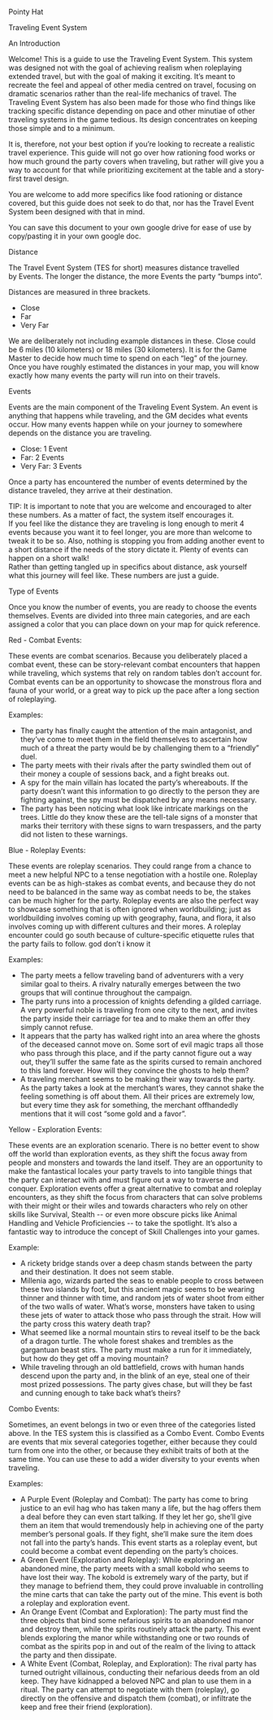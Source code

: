Pointy Hat

Traveling Event System

An Introduction

Welcome! This is a guide to use the Traveling Event System. This system was designed not with the goal of achieving realism when roleplaying extended travel, but with the goal of making it exciting. It’s meant to recreate the feel and appeal of other media centred on travel, focusing on dramatic scenarios rather than the real-life mechanics of travel. The Traveling Event System has also been made for those who find things like tracking specific distance depending on pace and other minutiae of other traveling systems in the game tedious. Its design concentrates on keeping those simple and to a minimum.

It is, therefore, not your best option if you’re looking to recreate a realistic travel experience. This guide will not go over how rationing food works or how much ground the party covers when traveling, but rather will give you a way to account for that while prioritizing excitement at the table and a story-first travel design.

You are welcome to add more specifics like food rationing or distance covered, but this guide does not seek to do that, nor has the Travel Event System been designed with that in mind.

You can save this document to your own google drive for ease of use by copy/pasting it in your own google doc.

Distance

The Travel Event System (TES for short) measures distance travelled by Events. The longer the distance, the more Events the party “bumps into”.

Distances are measured in three brackets.

- Close
- Far
- Very Far

We are deliberately not including example distances in these. Close could be 6 miles (10 kilometers) or 18 miles (30 kilometers). It is for the Game Master to decide how much time to spend on each “leg” of the journey. Once you have roughly estimated the distances in your map, you will know exactly how many events the party will run into on their travels.

Events

Events are the main component of the Traveling Event System. An event is anything that happens while traveling, and the GM decides what events occur. How many events happen while on your journey to somewhere depends on the distance you are traveling.

- Close: 1 Event
- Far: 2 Events
- Very Far: 3 Events

Once a party has encountered the number of events determined by the distance traveled, they arrive at their destination.

TIP: It is important to note that you are welcome and encouraged to alter these numbers. As a matter of fact, the system itself encourages it.  
If you feel like the distance they are traveling is long enough to merit 4 events because you want it to feel longer, you are more than welcome to tweak it to be so. Also, nothing is stopping you from adding another event to a short distance if the needs of the story dictate it. Plenty of events can happen on a short walk!  
Rather than getting tangled up in specifics about distance, ask yourself what this journey will feel like. These numbers are just a guide.

Type of Events

Once you know the number of events, you are ready to choose the events themselves. Events are divided into three main categories, and are each assigned a color that you can place down on your map for quick reference.

Red - Combat Events:

These events are combat scenarios. Because you deliberately placed a combat event, these can be story-relevant combat encounters that happen while traveling, which systems that rely on random tables don’t account for. Combat events can be an opportunity to showcase the monstrous flora and fauna of your world, or a great way to pick up the pace after a long section of roleplaying.

Examples:

- The party has finally caught the attention of the main antagonist, and they’ve come to meet them in the field themselves to ascertain how much of a threat the party would be by challenging them to a “friendly” duel.
- The party meets with their rivals after the party swindled them out of their money a couple of sessions back, and a fight breaks out.
- A spy for the main villain has located the party’s whereabouts. If the party doesn’t want this information to go directly to the person they are fighting against, the spy must be dispatched by any means necessary.
- The party has been noticing what look like intricate markings on the trees. Little do they know these are the tell-tale signs of a monster that marks their territory with these signs to warn trespassers, and the party did not listen to these warnings.

Blue - Roleplay Events:

These events are roleplay scenarios. They could range from a chance to meet a new helpful NPC to a tense negotiation with a hostile one. Roleplay events can be as high-stakes as combat events, and because they do not need to be balanced in the same way as combat needs to be, the stakes can be much higher for the party. Roleplay events are also the perfect way to showcase something that is often ignored when worldbuilding; just as worldbuilding involves coming up with geography, fauna, and flora, it also involves coming up with different cultures and their mores. A roleplay encounter could go south because of culture-specific etiquette rules that the party fails to follow. god don’t i know it

Examples:

- The party meets a fellow traveling band of adventurers with a very similar goal to theirs. A rivalry naturally emerges between the two groups that will continue throughout the campaign.
- The party runs into a procession of knights defending a gilded carriage. A very powerful noble is traveling from one city to the next, and invites the party inside their carriage for tea and to make them an offer they simply cannot refuse.
- It appears that the party has walked right into an area where the ghosts of the deceased cannot move on. Some sort of evil magic traps all those who pass through this place, and if the party cannot figure out a way out, they’ll suffer the same fate as the spirits cursed to remain anchored to this land forever. How will they convince the ghosts to help them?
- A traveling merchant seems to be making their way towards the party. As the party takes a look at the merchant’s wares, they cannot shake the feeling something is off about them. All their prices are extremely low, but every time they ask for something, the merchant offhandedly mentions that it will cost “some gold and a favor”.

Yellow - Exploration Events:

These events are an exploration scenario. There is no better event to show off the world than exploration events, as they shift the focus away from people and monsters and towards the land itself. They are an opportunity to make the fantastical locales your party travels to into tangible things that the party can interact with and must figure out a way to traverse and conquer. Exploration events offer a great alternative to combat and roleplay encounters, as they shift the focus from characters that can solve problems with their might or their wiles and towards characters who rely on other skills like Survival, Stealth -- or even more obscure picks like Animal Handling and Vehicle Proficiencies -- to take the spotlight. It’s also a fantastic way to introduce the concept of Skill Challenges into your games.

Example:

- A rickety bridge stands over a deep chasm stands between the party and their destination. It does not seem stable.
- Millenia ago, wizards parted the seas to enable people to cross between these two islands by foot, but this ancient magic seems to be wearing thinner and thinner with time, and random jets of water shoot from either of the two walls of water. What’s worse, monsters have taken to using these jets of water to attack those who pass through the strait. How will the party cross this watery death trap?
- What seemed like a normal mountain stirs to reveal itself to be the back of a dragon turtle. The whole forest shakes and trembles as the gargantuan beast stirs. The party must make a run for it immediately, but how do they get off a moving mountain?
- While traveling through an old battlefield, crows with human hands descend upon the party and, in the blink of an eye, steal one of their most prized possessions. The party gives chase, but will they be fast and cunning enough to take back what’s theirs?

Combo Events:

Sometimes, an event belongs in two or even three of the categories listed above. In the TES system this is classified as a Combo Event. Combo Events are events that mix several categories together, either because they could turn from one into the other, or because they exhibit traits of both at the same time. You can use these to add a wider diversity to your events when traveling.

Examples:

- A Purple Event (Roleplay and Combat): The party has come to bring justice to an evil hag who has taken many a life, but the hag offers them a deal before they can even start talking. If they let her go, she’ll give them an item that would tremendously help in achieving one of the party member’s personal goals. If they fight, she’ll make sure the item does not fall into the party’s hands. This event starts as a roleplay event, but could become a combat event depending on the party’s choices.
- A Green Event (Exploration and Roleplay): While exploring an abandoned mine, the party meets with a small kobold who seems to have lost their way. The kobold is extremely wary of the party, but if they manage to befriend them, they could prove invaluable in controlling the mine carts that can take the party out of the mine. This event is both a roleplay and exploration event.
- An Orange Event (Combat and Exploration): The party must find the three objects that bind some nefarious spirits to an abandoned manor and destroy them, while the spirits routinely attack the party. This event blends exploring the manor while withstanding one or two rounds of combat as the spirits pop in and out of the realm of the living to attack the party and then dissipate.
- A White Event (Combat, Roleplay, and Exploration): The rival party has turned outright villainous, conducting their nefarious deeds from an old keep. They have kidnapped a beloved NPC and plan to use them in a ritual. The party can attempt to negotiate with them (roleplay), go directly on the offensive and dispatch them (combat), or infiltrate the keep and free their friend (exploration).